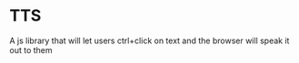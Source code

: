 # TTS

A js library that will let users ctrl+click on text and the browser will speak it out to them
